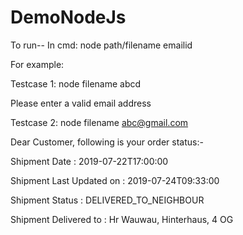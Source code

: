# DemoNodeJs


To run--
In cmd: node path/filename emailid


For example:


Testcase 1:
node filename abcd

Please enter a valid email address


Testcase 2:
node filename abc@gmail.com

Dear Customer, following is your order status:-

Shipment Date : 2019-07-22T17:00:00

Shipment Last Updated on : 2019-07-24T09:33:00

Shipment Status : DELIVERED_TO_NEIGHBOUR

Shipment Delivered to : Hr Wauwau, Hinterhaus, 4 OG
